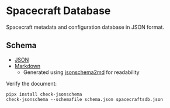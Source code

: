 # Spacecraft Database
Spacecraft metadata and configuration database in JSON format.

## Schema
* [JSON](./schema.json)
* [Markdown](./schema.md)
    - Generated using [jsonschema2md](https://github.com/sbrunner/jsonschema2md) for readability

Verify the document:
```
pipx install check-jsonschema
check-jsonschema --schemafile schema.json spacecraftsdb.json
```

